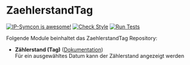 # ZaehlerstandTag

[![IP-Symcon is awesome!](https://img.shields.io/badge/IP--Symcon-4.2-blue.svg)](https://www.symcon.de)
[![Check Style](https://github.com/symcon/ZaehlerstandTag/workflows/Check%20Style/badge.svg)](https://github.com/symcon/ZaehlerstandTag/actions)
[![Run Tests](https://github.com/symcon/ZaehlerstandTag/workflows/Run%20Tests/badge.svg)](https://github.com/symcon/ZaehlerstandTag/actions)

Folgende Module beinhaltet das ZaehlerstandTag Repository:

- __Zählerstand (Tag)__ ([Dokumentation](ZaehlerstandTag))  
	Für ein ausgewähltes Datum kann der Zählerstand angezeigt werden
